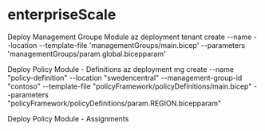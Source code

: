 # enterpriseScale

Deploy Management Groupe Module
az deployment tenant create --name <DEPLOYMENTNAME> --location <METADATALOCATION> --template-file 'managementGroups/main.bicep' --parameters 'managementGroups/param.global.bicepparam'

Deploy Policy Module - Definitions
az deployment mg create --name "policy-definition" --location "swedencentral" --management-group-id "contoso" --template-file "policyFramework/policyDefinitions/main.bicep" --parameters "policyFramework/policyDefinitions/param.REGION.bicepparam"

Deploy Policy Module - Assignments